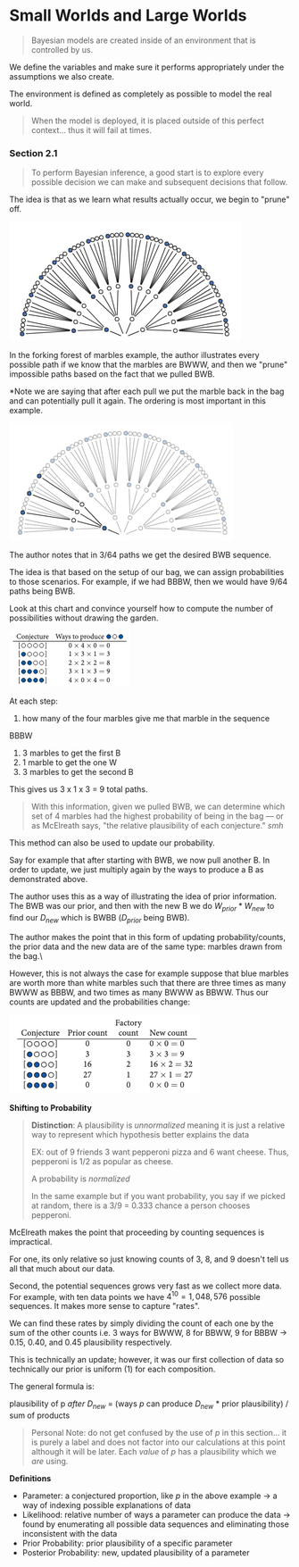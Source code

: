 # Small Worlds and Large Worlds

> Bayesian models are created inside of an environment that is controlled by us.

We define the variables and make sure it performs appropriately under the assumptions we also create.

The environment is defined as completely as possible to model the real world.

> When the model is deployed, it is placed outside of this perfect context... thus it will fail at times.

### Section 2.1

> To perform Bayesian inference, a good start is to explore every possible decision we can make and subsequent decisions that follow.

The idea is that as we learn what results actually occur, we begin to "prune" off.

![alt text](image-2.png)

In the forking forest of marbles example, the author illustrates every possible path if we know that the marbles are BWWW, and then we "prune" impossible paths based on the fact that we pulled BWB.

*Note we are saying that after each pull we put the marble back in the bag and can potentially pull it again. The ordering is most important in this example.

![alt text](image-3.png)

The author notes that in 3/64 paths we get the desired BWB sequence.

The idea is that based on the setup of our bag, we can assign probabilities to those scenarios. For example, if we had BBBW, then we would have 9/64 paths being BWB.

Look at this chart and convince yourself how to compute the number of possibilities without drawing the garden.

![alt text](image-4.png)

At each step:
1. how many of the four marbles give me that marble in the sequence

BBBW
1. 3 marbles to get the first B
2. 1 marble to get the one W
3. 3 marbles to get the second B

This gives us 3 x 1 x 3 = 9 total paths.

> With this information, given we pulled BWB, we can determine which set of 4 marbles had the highest probability of being in the bag — or as McElreath says, "the relative plausibility of each conjecture." *smh*

This method can also be used to update our probability.

Say for example that after starting with BWB, we now pull another B. In order to update, we just multiply again by the ways to produce a B as demonstrated above.

The author uses this as a way of illustrating the idea of prior information. The BWB was our prior, and then with the new B we do $W_{prior} * W_{new}$ to find our $D_{new}$ which is BWBB ($D_{prior}$ being BWB).

The author makes the point that in this form of updating probability/counts, the prior data and the new data are of the same type: marbles drawn from the bag.\

However, this is not always the case for example suppose that blue marbles are worth more than white marbles such that there are three times as many BWWW as BBBW, and two times as many BWWW as BBWW. Thus our counts are updated and the probabilities change:

![alt text](image-5.png)

**Shifting to Probability**

> **Distinction**: A plausibility is *unnormalized* meaning it is just a relative way to represent which hypothesis better explains the data
>
> EX: out of 9 friends 3 want pepperoni pizza and 6 want cheese. Thus, pepperoni is 1/2 as popular as cheese.
>
> A probability is *normalized*
>
> In the same example but if you want probability, you say if we picked at random, there is a 3/9 = 0.333 chance a person chooses pepperoni.

McElreath makes the point that proceeding by counting sequences is impractical.

For one, its only relative so just knowing counts of 3, 8, and 9 doesn't tell us all that much about our data. 

Second, the potential sequences grows very fast as we collect more data. For example, with ten data points we have $4^{10} = 1,048,576$ possible sequences. It makes more sense to capture "rates".

We can find these rates by simply dividing the count of each one by the sum of the other counts i.e. 3 ways for BWWW, 8 for BBWW, 9 for BBBW -> 0.15, 0.40, and 0.45 plausibility respectively.

This is technically an update; however, it was our first collection of data so technically our prior is uniform (1) for each composition. 

The general formula is: 

plausibility of p *after* $D_{new}$ = (ways $p$ can produce $D_{new}$ * prior plausibility) / sum of products

> Personal Note: do not get confused by the use of $p$ in this section... it is purely a label and does not factor into our calculations at this point although it will be later.
> Each *value* of $p$ has a plausibility which we *are* using.

**Definitions**
- Parameter: a conjectured proportion, like $p$ in the above example -> a way of indexing possible explanations of data
- Likelihood: relative number of ways a parameter can produce the data -> found by enumerating all possible data sequences and eliminating those inconsistent with the data
- Prior Probability: prior plausibility of a specific parameter
- Posterior Probability: new, updated plausibility of a parameter

